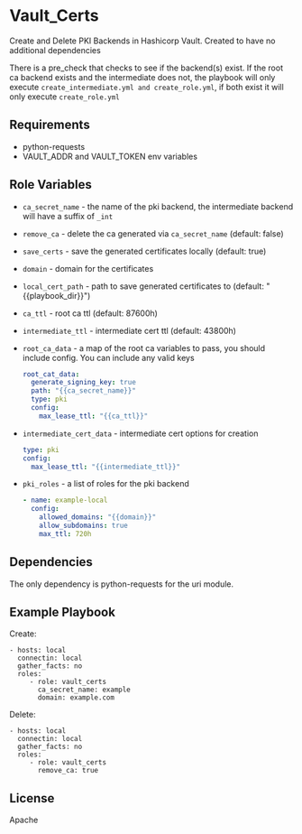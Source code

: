 Vault_Certs
=========

Create and Delete PKI Backends in Hashicorp Vault. Created to have no additional dependencies

There is a pre_check that checks to see if the backend(s) exist. If the root ca backend exists and the intermediate does not,
the playbook will only execute `create_intermediate.yml and create_role.yml`, if both exist it will only execute `create_role.yml`

Requirements
------------

- python-requests
- VAULT_ADDR and VAULT_TOKEN env variables

Role Variables
--------------
- `ca_secret_name` - the name of the pki backend, the intermediate backend will have a suffix of `_int`

- `remove_ca` - delete the ca generated via `ca_secret_name` (default: false)

- `save_certs` - save the generated certificates locally (default: true)

- `domain` - domain for the certificates

- `local_cert_path` - path to save generated certificates to (default: "{{playbook_dir}}")

- `ca_ttl` - root ca ttl (default: 87600h)

- `intermediate_ttl` - intermediate cert ttl (default: 43800h)

- `root_ca_data` - a map of the root ca variables to pass, you should include config. You can include any valid keys
    ```yaml
    root_cat_data:
      generate_signing_key: true
      path: "{{ca_secret_name}}"
      type: pki
      config:
        max_lease_ttl: "{{ca_ttl}}" 
    ```
- `intermediate_cert_data` - intermediate cert options for creation
  ```yaml
  type: pki
  config:
    max_lease_ttl: "{{intermediate_ttl}}"
  ```

- `pki_roles` - a list of roles for the pki backend
  ```yaml
  - name: example-local
    config:
      allowed_domains: "{{domain}}"
      allow_subdomains: true
      max_ttl: 720h
  ```
Dependencies
------------

The only dependency is python-requests for the uri module. 

Example Playbook
----------------

Create:

    - hosts: local
      connectin: local
      gather_facts: no
      roles:
         - role: vault_certs 
           ca_secret_name: example
           domain: example.com

Delete:

    - hosts: local
      connectin: local
      gather_facts: no
      roles:
         - role: vault_certs 
           remove_ca: true
           
License
-------

Apache
